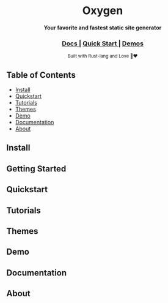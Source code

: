 <div align="center">

  <h1>Oxygen</h1>
  <p>
    <strong> Your favorite and fastest static site generator </strong>
  </p>

  <h3>
    <a href="#"> Docs </a> <span>|</span>
    <a href="#"> Quick Start </a> <span>|</span>
    <a href="#"> Demos </a>
  </h3>

  <sub> Built with Rust-lang and Love 🦀❤️ </sub>
</div>


## Table of Contents
- [Install](#)
- [Quickstart](#)
- [Tutorials](#)
- [Themes](#)
- [Demo](#)
- [Documentation](#)
- [About](#)


## Install
## Getting Started
## Quickstart
## Tutorials
## Themes
## Demo
## Documentation
## About
